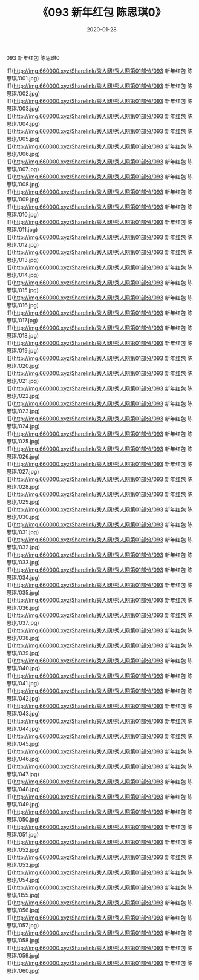 ﻿---
layout: post
title:  《093 新年红包 陈思琪0》
date:   2020-01-28
img: http://img.660000.xyz/Sharelink/秀人网/秀人网第01部分/093 新年红包 陈思琪0/000.jpg
categories: [美女, 清纯, 唯美]
---

093 新年红包 陈思琪0

  ![](http://img.660000.xyz/Sharelink/秀人网/秀人网第01部分/093 新年红包 陈思琪/001.jpg) <br> ![](http://img.660000.xyz/Sharelink/秀人网/秀人网第01部分/093 新年红包 陈思琪/002.jpg) <br> ![](http://img.660000.xyz/Sharelink/秀人网/秀人网第01部分/093 新年红包 陈思琪/003.jpg) <br> ![](http://img.660000.xyz/Sharelink/秀人网/秀人网第01部分/093 新年红包 陈思琪/004.jpg) <br> ![](http://img.660000.xyz/Sharelink/秀人网/秀人网第01部分/093 新年红包 陈思琪/005.jpg) <br> ![](http://img.660000.xyz/Sharelink/秀人网/秀人网第01部分/093 新年红包 陈思琪/006.jpg) <br> ![](http://img.660000.xyz/Sharelink/秀人网/秀人网第01部分/093 新年红包 陈思琪/007.jpg) <br> ![](http://img.660000.xyz/Sharelink/秀人网/秀人网第01部分/093 新年红包 陈思琪/008.jpg) <br> ![](http://img.660000.xyz/Sharelink/秀人网/秀人网第01部分/093 新年红包 陈思琪/009.jpg) <br> ![](http://img.660000.xyz/Sharelink/秀人网/秀人网第01部分/093 新年红包 陈思琪/010.jpg) <br> ![](http://img.660000.xyz/Sharelink/秀人网/秀人网第01部分/093 新年红包 陈思琪/011.jpg) <br> ![](http://img.660000.xyz/Sharelink/秀人网/秀人网第01部分/093 新年红包 陈思琪/012.jpg) <br> ![](http://img.660000.xyz/Sharelink/秀人网/秀人网第01部分/093 新年红包 陈思琪/013.jpg) <br> ![](http://img.660000.xyz/Sharelink/秀人网/秀人网第01部分/093 新年红包 陈思琪/014.jpg) <br> ![](http://img.660000.xyz/Sharelink/秀人网/秀人网第01部分/093 新年红包 陈思琪/015.jpg) <br> ![](http://img.660000.xyz/Sharelink/秀人网/秀人网第01部分/093 新年红包 陈思琪/016.jpg) <br> ![](http://img.660000.xyz/Sharelink/秀人网/秀人网第01部分/093 新年红包 陈思琪/017.jpg) <br> ![](http://img.660000.xyz/Sharelink/秀人网/秀人网第01部分/093 新年红包 陈思琪/018.jpg) <br> ![](http://img.660000.xyz/Sharelink/秀人网/秀人网第01部分/093 新年红包 陈思琪/019.jpg) <br> ![](http://img.660000.xyz/Sharelink/秀人网/秀人网第01部分/093 新年红包 陈思琪/020.jpg) <br> ![](http://img.660000.xyz/Sharelink/秀人网/秀人网第01部分/093 新年红包 陈思琪/021.jpg) <br> ![](http://img.660000.xyz/Sharelink/秀人网/秀人网第01部分/093 新年红包 陈思琪/022.jpg) <br> ![](http://img.660000.xyz/Sharelink/秀人网/秀人网第01部分/093 新年红包 陈思琪/023.jpg) <br> ![](http://img.660000.xyz/Sharelink/秀人网/秀人网第01部分/093 新年红包 陈思琪/024.jpg) <br> ![](http://img.660000.xyz/Sharelink/秀人网/秀人网第01部分/093 新年红包 陈思琪/025.jpg) <br> ![](http://img.660000.xyz/Sharelink/秀人网/秀人网第01部分/093 新年红包 陈思琪/026.jpg) <br> ![](http://img.660000.xyz/Sharelink/秀人网/秀人网第01部分/093 新年红包 陈思琪/027.jpg) <br> ![](http://img.660000.xyz/Sharelink/秀人网/秀人网第01部分/093 新年红包 陈思琪/028.jpg) <br> ![](http://img.660000.xyz/Sharelink/秀人网/秀人网第01部分/093 新年红包 陈思琪/029.jpg) <br> ![](http://img.660000.xyz/Sharelink/秀人网/秀人网第01部分/093 新年红包 陈思琪/030.jpg) <br> ![](http://img.660000.xyz/Sharelink/秀人网/秀人网第01部分/093 新年红包 陈思琪/031.jpg) <br> ![](http://img.660000.xyz/Sharelink/秀人网/秀人网第01部分/093 新年红包 陈思琪/032.jpg) <br> ![](http://img.660000.xyz/Sharelink/秀人网/秀人网第01部分/093 新年红包 陈思琪/033.jpg) <br> ![](http://img.660000.xyz/Sharelink/秀人网/秀人网第01部分/093 新年红包 陈思琪/034.jpg) <br> ![](http://img.660000.xyz/Sharelink/秀人网/秀人网第01部分/093 新年红包 陈思琪/035.jpg) <br> ![](http://img.660000.xyz/Sharelink/秀人网/秀人网第01部分/093 新年红包 陈思琪/036.jpg) <br> ![](http://img.660000.xyz/Sharelink/秀人网/秀人网第01部分/093 新年红包 陈思琪/037.jpg) <br> ![](http://img.660000.xyz/Sharelink/秀人网/秀人网第01部分/093 新年红包 陈思琪/038.jpg) <br> ![](http://img.660000.xyz/Sharelink/秀人网/秀人网第01部分/093 新年红包 陈思琪/039.jpg) <br> ![](http://img.660000.xyz/Sharelink/秀人网/秀人网第01部分/093 新年红包 陈思琪/040.jpg) <br> ![](http://img.660000.xyz/Sharelink/秀人网/秀人网第01部分/093 新年红包 陈思琪/041.jpg) <br> ![](http://img.660000.xyz/Sharelink/秀人网/秀人网第01部分/093 新年红包 陈思琪/042.jpg) <br> ![](http://img.660000.xyz/Sharelink/秀人网/秀人网第01部分/093 新年红包 陈思琪/043.jpg) <br> ![](http://img.660000.xyz/Sharelink/秀人网/秀人网第01部分/093 新年红包 陈思琪/044.jpg) <br> ![](http://img.660000.xyz/Sharelink/秀人网/秀人网第01部分/093 新年红包 陈思琪/045.jpg) <br> ![](http://img.660000.xyz/Sharelink/秀人网/秀人网第01部分/093 新年红包 陈思琪/046.jpg) <br> ![](http://img.660000.xyz/Sharelink/秀人网/秀人网第01部分/093 新年红包 陈思琪/047.jpg) <br> ![](http://img.660000.xyz/Sharelink/秀人网/秀人网第01部分/093 新年红包 陈思琪/048.jpg) <br> ![](http://img.660000.xyz/Sharelink/秀人网/秀人网第01部分/093 新年红包 陈思琪/049.jpg) <br> ![](http://img.660000.xyz/Sharelink/秀人网/秀人网第01部分/093 新年红包 陈思琪/050.jpg) <br> ![](http://img.660000.xyz/Sharelink/秀人网/秀人网第01部分/093 新年红包 陈思琪/051.jpg) <br> ![](http://img.660000.xyz/Sharelink/秀人网/秀人网第01部分/093 新年红包 陈思琪/052.jpg) <br> ![](http://img.660000.xyz/Sharelink/秀人网/秀人网第01部分/093 新年红包 陈思琪/053.jpg) <br> ![](http://img.660000.xyz/Sharelink/秀人网/秀人网第01部分/093 新年红包 陈思琪/054.jpg) <br> ![](http://img.660000.xyz/Sharelink/秀人网/秀人网第01部分/093 新年红包 陈思琪/055.jpg) <br> ![](http://img.660000.xyz/Sharelink/秀人网/秀人网第01部分/093 新年红包 陈思琪/056.jpg) <br> ![](http://img.660000.xyz/Sharelink/秀人网/秀人网第01部分/093 新年红包 陈思琪/057.jpg) <br> ![](http://img.660000.xyz/Sharelink/秀人网/秀人网第01部分/093 新年红包 陈思琪/058.jpg) <br> ![](http://img.660000.xyz/Sharelink/秀人网/秀人网第01部分/093 新年红包 陈思琪/059.jpg) <br> ![](http://img.660000.xyz/Sharelink/秀人网/秀人网第01部分/093 新年红包 陈思琪/060.jpg) <br>